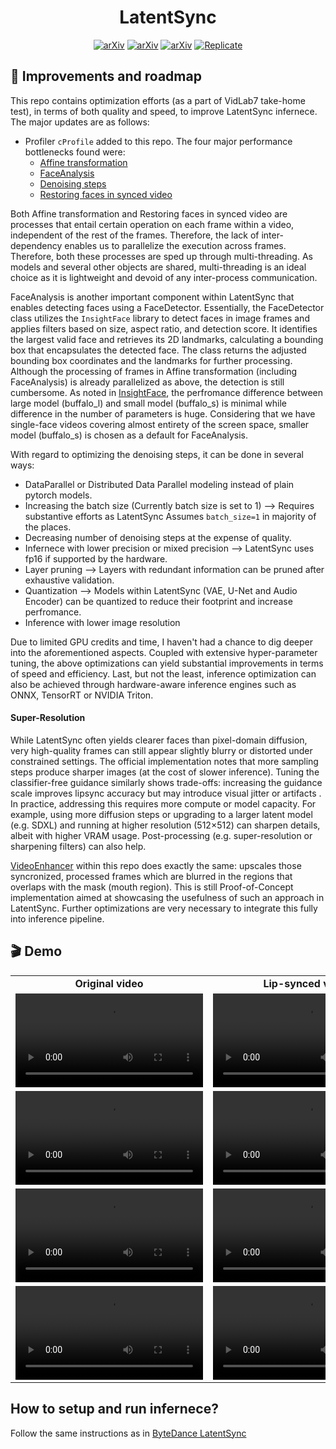 <h1 align="center">LatentSync</h1>

<div align="center">

[![arXiv](https://img.shields.io/badge/arXiv-Paper-b31b1b.svg?logo=arXiv)](https://arxiv.org/abs/2412.09262)
[![arXiv](https://img.shields.io/badge/%F0%9F%A4%97%20HuggingFace-Model-yellow)](https://huggingface.co/ByteDance/LatentSync-1.6)
[![arXiv](https://img.shields.io/badge/%F0%9F%A4%97%20HuggingFace-Space-yellow)](https://huggingface.co/spaces/fffiloni/LatentSync)
<a href="https://replicate.com/lucataco/latentsync"><img src="https://replicate.com/lucataco/latentsync/badge" alt="Replicate"></a>

</div>


## 📖 Improvements and roadmap  

This repo contains optimization efforts (as a part of VidLab7 take-home test), in terms of both quality and speed, to improve LatentSync infernece. The major updates are as follows:

- Profiler `cProfile` added to this repo. The four major performance bottlenecks found were:
  - [Affine transformation](https://github.com/bytedance/LatentSync/blob/main/latentsync/pipelines/lipsync_pipeline.py#L252)
  - [FaceAnalysis](https://github.com/bytedance/LatentSync/blob/main/latentsync/utils/face_detector.py#L10)
  - [Denoising steps](https://github.com/bytedance/LatentSync/blob/main/latentsync/pipelines/lipsync_pipeline.py#L426)
  - [Restoring faces in synced video](https://github.com/bytedance/LatentSync/blob/main/latentsync/pipelines/lipsync_pipeline.py#L266)

Both Affine transformation and Restoring faces in synced video are processes that entail certain operation on each frame within a video, independent of the rest of the frames. Therefore, the lack of inter-dependency enables us to parallelize the execution across frames. Therefore, both these processes are sped up through multi-threading. As models and several other objects are shared, multi-threading is an ideal choice as it is lightweight and devoid of any inter-process communication. 

FaceAnalysis is another important component within LatentSync that enables detecting faces using a FaceDetector. Essentially, the FaceDetector class utilizes the `InsightFace` library to detect faces in image frames and applies filters based on size, aspect ratio, and detection score. It identifies the largest valid face and retrieves its 2D landmarks, calculating a bounding box that encapsulates the detected face. The class returns the adjusted bounding box coordinates and the landmarks for further processing. Although the processing of frames in Affine transformation (including FaceAnalysis) is already parallelized as above, the detection is still cumbersome. As noted in [InsightFace](https://github.com/deepinsight/insightface/tree/master/model_zoo), the perfromance difference between large model (buffalo_l) and small model (buffalo_s) is minimal while difference in the number of parameters is huge. Considering that we have single-face videos covering almost entirety of the screen space, smaller model (buffalo_s) is chosen as a default for FaceAnalysis. 

With regard to optimizing the denoising steps, it can be done in several ways:
- DataParallel or Distributed Data Parallel modeling instead of plain pytorch models. 
- Increasing the batch size (Currently batch size is set to 1) --> Requires substantive efforts as LatentSync Assumes `batch_size=1` in majority of the places. 
- Decreasing number of denoising steps at the expense of quality. 
- Infernece with lower precision or mixed precision --> LatentSync uses fp16 if supported by the hardware. 
- Layer pruning --> Layers with redundant information can be pruned after exhaustive validation.
- Quantization --> Models within LatentSync (VAE, U-Net and Audio Encoder) can be quantized to reduce their footprint and increase perfromance. 
- Inference with lower image resolution 

Due to limited GPU credits and time, I haven't had a chance to dig deeper into the aforementioned aspects. Coupled with extensive hyper-parameter tuning, the above optimizations can yield substantial improvements in terms of speed and efficiency. Last, but not the least, inference optimization can also be achieved through hardware-aware inference engines such as ONNX, TensorRT or NVIDIA Triton. 

#### Super-Resolution 

While LatentSync often yields clearer faces than pixel-domain diffusion, very high-quality frames can still appear slightly blurry or distorted under constrained settings. The official implementation notes that more sampling steps produce sharper images (at the cost of slower inference). Tuning the classifier-free guidance similarly shows trade-offs: increasing the guidance scale improves lipsync accuracy but may introduce visual jitter or artifacts . In practice, addressing this requires more compute or model capacity. For example, using more diffusion steps or upgrading to a larger latent model (e.g. SDXL) and running at higher resolution (512×512) can sharpen details, albeit with higher VRAM usage. Post-processing (e.g. super-resolution or sharpening filters) can also help. 

[VideoEnhancer](https://github.com/bhat-prashant/LatentSync/blob/main/latentsync/utils/enhancer.py) within this repo does exactly the same: upscales those syncronized, processed frames which are blurred in the regions that overlaps with the mask (mouth region). This is still Proof-of-Concept implementation aimed at showcasing the usefulness of such an approach in LatentSync. Further optimizations are very necessary to integrate this fully into inference pipeline. 


## 🎬 Demo

<table class="center">
  <tr style="font-weight: bolder;text-align:center;">
        <td width="24%"><b>Original video</b></td>
        <td width="24%"><b>Lip-synced video</b></td>
        <td width="24%"><b>Optimized Lip-synced video</b></td>
        <td width="24%"><b>Optimized, super-resolution video</b></td>
  </tr>
  <tr>
    <td>
      <video src=https://github.com/bhat-prashant/LatentSync/blob/main/assets/demo1_video.mp4 controls preload></video>
    </td>
    <td>
      <video src=https://github.com/bhat-prashant/LatentSync/blob/main/assets/demo1_video.mp4 controls preload></video>
    </td>
    <td>
      <video src=https://github.com/bhat-prashant/LatentSync/blob/main/assets/demo1_video.mp4 controls preload></video>
    </td>
    <td>
      <video src=https://github.com/bhat-prashant/LatentSync/blob/main/assets/demo1_video.mp4 controls preload></video>
    </td>
  </tr>

  <tr>
    <td>
      <video src=https://github.com/bhat-prashant/LatentSync/blob/main/assets/demo2_video.mp4 controls preload></video>
    </td>
    <td>
      <video src=https://github.com/bhat-prashant/LatentSync/blob/main/assets/demo2_video.mp4 controls preload></video>
    </td>
    <td>
      <video src=https://github.com/bhat-prashant/LatentSync/blob/main/assets/demo2_video.mp4 controls preload></video>
    </td>
    <td>
      <video src=https://github.com/bhat-prashant/LatentSync/blob/main/assets/demo2_video.mp4 controls preload></video>
    </td>
  </tr>
  <tr>
    <td>
      <video src=https://github.com/bhat-prashant/LatentSync/blob/main/assets/demo3_video.mp4 controls preload></video>
    </td>
    <td>
      <video src=https://github.com/bhat-prashant/LatentSync/blob/main/assets/demo3_video.mp4 controls preload></video>
    </td>
    <td>
      <video src=https://github.com/bhat-prashant/LatentSync/blob/main/assets/demo3_video.mp4 controls preload></video>
    </td>
    <td>
      <video src=https://github.com/bhat-prashant/LatentSync/blob/main/assets/demo3_video.mp4 controls preload></video>
    </td>
  </tr>
  <tr>
    <td>
      <video src=https://github.com/bhat-prashant/LatentSync/blob/main/assets/demo3_video.mp4 controls preload></video>
    </td>
    <td>
      <video src=https://github.com/bhat-prashant/LatentSync/blob/main/assets/demo3_video.mp4 controls preload></video>
    </td>
    <td>
      <video src=https://github.com/bhat-prashant/LatentSync/blob/main/assets/demo3_video.mp4 controls preload></video>
    </td>
    <td>
      <video src=https://github.com/bhat-prashant/LatentSync/blob/main/assets/demo3_video.mp4 controls preload></video>
    </td>
  </tr>
</table>


## How to setup and run infernece?

Follow the same instructions as in [ByteDance LatentSync](https://github.com/bytedance/LatentSync)